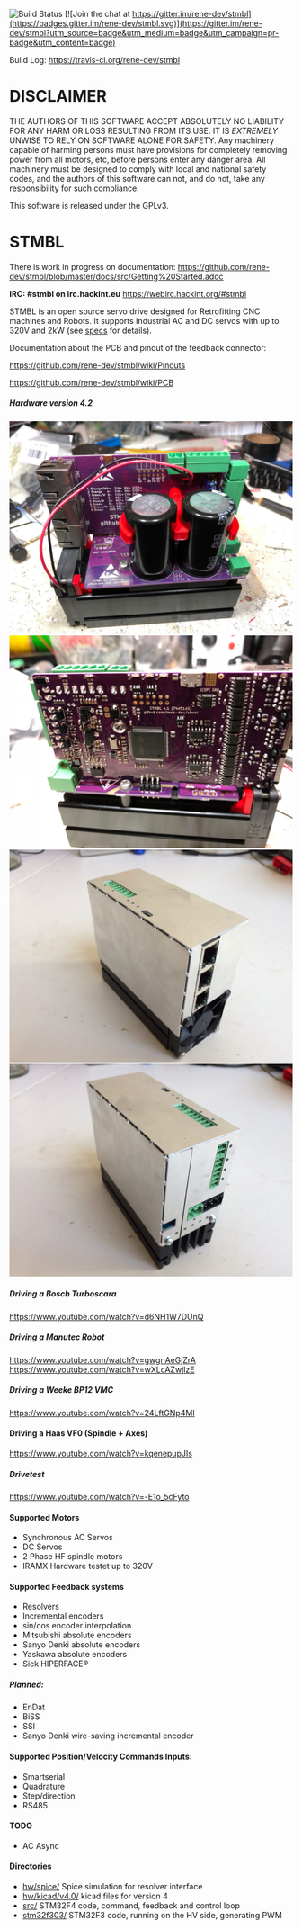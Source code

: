 ![Build Status](https://travis-ci.org/rene-dev/stmbl.svg)
[![Join the chat at https://gitter.im/rene-dev/stmbl](https://badges.gitter.im/rene-dev/stmbl.svg)](https://gitter.im/rene-dev/stmbl?utm_source=badge&utm_medium=badge&utm_campaign=pr-badge&utm_content=badge)

Build Log: https://travis-ci.org/rene-dev/stmbl

DISCLAIMER
===

THE AUTHORS OF THIS SOFTWARE ACCEPT ABSOLUTELY NO LIABILITY FOR
ANY HARM OR LOSS RESULTING FROM ITS USE.  IT IS _EXTREMELY_ UNWISE
TO RELY ON SOFTWARE ALONE FOR SAFETY.  Any machinery capable of
harming persons must have provisions for completely removing power
from all motors, etc, before persons enter any danger area.  All
machinery must be designed to comply with local and national safety
codes, and the authors of this software can not, and do not, take
any responsibility for such compliance.

This software is released under the GPLv3.

STMBL
=====
There is work in progress on documentation: https://github.com/rene-dev/stmbl/blob/master/docs/src/Getting%20Started.adoc

**IRC: #stmbl on irc.hackint.eu**
https://webirc.hackint.org/#stmbl

STMBL is an open source servo drive designed for Retrofitting CNC machines and Robots. It supports Industrial AC and DC servos with up to 320V and 2kW (see [specs](https://github.com/rene-dev/stmbl/wiki/specs) for details).

Documentation about the PCB and pinout of the feedback connector:

https://github.com/rene-dev/stmbl/wiki/Pinouts

https://github.com/rene-dev/stmbl/wiki/PCB

##### Hardware version 4.2
![top](https://github.com/rene-dev/rene-dev.github.io/raw/master/IMG_3592.JPG)
![bot](https://github.com/rene-dev/rene-dev.github.io/raw/master/IMG_3590.JPG)
![case1](https://github.com/rene-dev/rene-dev.github.io/raw/master/stmblcase1.jpg)
![case2](https://github.com/rene-dev/rene-dev.github.io/raw/master/stmblcase2.jpg)

##### Driving a Bosch Turboscara
https://www.youtube.com/watch?v=d6NH1W7DUnQ

##### Driving a Manutec Robot
https://www.youtube.com/watch?v=gwgnAeGjZrA  
https://www.youtube.com/watch?v=wXLcAZwjlzE

##### Driving a Weeke BP12 VMC
https://www.youtube.com/watch?v=24LftGNp4MI

#### Driving a Haas VF0 (Spindle + Axes)
https://www.youtube.com/watch?v=kqenepupJIs

##### Drivetest
https://www.youtube.com/watch?v=-E1o_5cFyto

#### Supported Motors
* Synchronous AC Servos
* DC Servos
* 2 Phase HF spindle motors
* IRAMX Hardware testet up to 320V

#### Supported Feedback systems
* Resolvers
* Incremental encoders
* sin/cos encoder interpolation
* Mitsubishi absolute encoders
* Sanyo Denki absolute encoders
* Yaskawa absolute encoders
* Sick HIPERFACE®

##### Planned:
* EnDat
* BiSS
* SSI
* Sanyo Denki wire-saving incremental encoder

#### Supported Position/Velocity Commands Inputs:
* Smartserial
* Quadrature
* Step/direction
* RS485

#### TODO
* AC Async

#### Directories
* [hw/spice/](hw/spice/) Spice simulation for resolver interface
* [hw/kicad/v4.0/](hw/kicad/v4.0/) kicad files for version 4
* [src/](src/) STM32F4 code, command, feedback and control loop
* [stm32f303/](stm32f303/) STM32F3 code, running on the HV side, generating PWM
